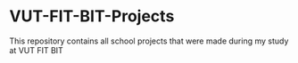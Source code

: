 # VUT-FIT-BIT-Projects
This repository contains all school projects that were made during my study at VUT FIT BIT
